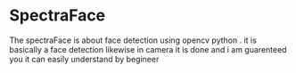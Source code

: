 # SpectraFace
The spectraFace is about face detection using opencv python .
it is basically a face detection likewise in camera it is done and i am guarenteed you it can easily understand by begineer 
